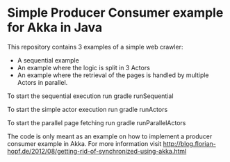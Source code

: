 # Simple Producer Consumer example for Akka in Java

This repository contains 3 examples of a simple web crawler:
* A sequential example
* An example where the logic is split in 3 Actors
* An example where the retrieval of the pages is handled by multiple Actors in parallel.

To start the sequential execution run gradle runSequential

To start the simple actor execution run gradle runActors

To start the parallel page fetching run gradle runParallelActors

The code is only meant as an example on how to implement a producer consumer example in Akka. For more information visit http://blog.florian-hopf.de/2012/08/getting-rid-of-synchronized-using-akka.html

